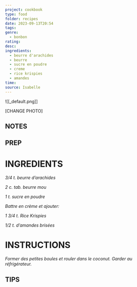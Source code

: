 ```yaml
---
project: cookbook
type: food
folder: recipes
date: 2023-09-13T20:54
tags: 
genre:
  - bonbon
rating: 
desc: 
ingredients:
  - beurre d'arachides
  - beurre
  - sucre en poudre
  - creme
  - rice krispies
  - amandes
time: 
source: Isabelle
---
```


![[_default.png]]

[CHANGE PHOTO]


## NOTES




## PREP


# INGREDIENTS

_3/4 t. beurre d’arachides_

_2 c. tab. beurre mou_

_1 t. sucre en poudre_

_Battre en crème et ajouter:_

_1 3/4 t. Rice Krispies_

_1/2 t. d’amandes brisées_



# INSTRUCTIONS

_Former des petites boules et rouler dans le_
_coconut. Garder au réfrigérateur._


## TIPS



